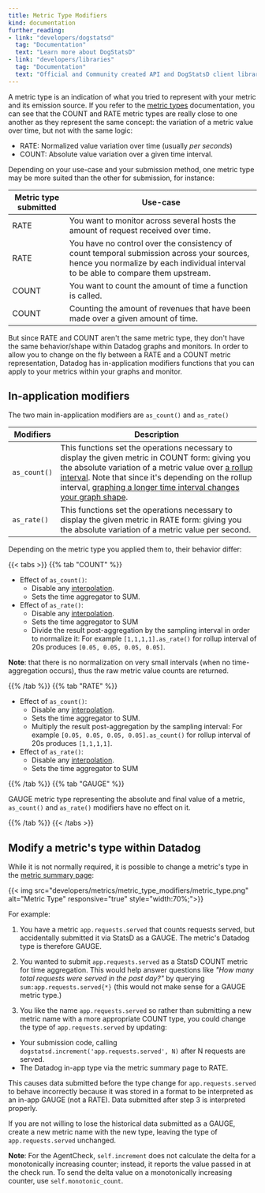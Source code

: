```yaml
---
title: Metric Type Modifiers
kind: documentation
further_reading:
- link: "developers/dogstatsd"
  tag: "Documentation"
  text: "Learn more about DogStatsD"
- link: "developers/libraries"
  tag: "Documentation"
  text: "Official and Community created API and DogStatsD client libraries"
---
```


A metric type is an indication of what you tried to represent with your metric and its emission source. If you refer to the [metric types][1] documentation, you can see that the COUNT and RATE metric types are really close to one another as they represent the same concept: the variation of a metric value over time, but not with the same logic:

* RATE: Normalized value variation over time (usually _per seconds_)
* COUNT: Absolute value variation over a given time interval.

Depending on your use-case and your submission method, one metric type may be more suited than the other for submission, for instance:

| Metric type submitted | Use-case                                                                                                                                                                        |
| ------------          | ----------                                                                                                                                                                      |
| RATE                  | You want to monitor across several hosts the amount of request received over time.                                                                                              |
| RATE                  | You have no control over the consistency of count temporal submission across your sources, hence you normalize by each individual interval to be able to compare them upstream. |
| COUNT                 | You want to count the amount of time a function is called.                                                                                                                      |
| COUNT                 | Counting the amount of revenues that have been made over a given amount of time.                                                                                                |

But since RATE and COUNT aren't the same metric type, they don't have the same behavior/shape within Datadog graphs and monitors. In order to allow you to change on the fly between a RATE and a COUNT metric representation, Datadog has in-application modifiers functions that you can apply to your metrics within your graphs and monitor.

## In-application modifiers

The two main in-application modifiers are `as_count()` and `as_rate()`

| Modifiers    | Description                                                                                                                                                                                                                                                                                   |
| -------      | -------                                                                                                                                                                                                                                                                                       |
| `as_count()` | This functions set the operations necessary to display the given metric in COUNT form: giving you the absolute variation of a metric value over [a rollup interval][2]. Note that since it's depending on the rollup interval, [graphing a longer time interval changes your graph shape][3]. |
| `as_rate()`  | This functions set the operations necessary to display the given metric in RATE form: giving you the absolute variation of a metric value per second.                                                                                                                                         |

Depending on the metric type you applied them to, their behavior differ:

{{< tabs >}}
{{% tab "COUNT" %}}

* Effect of `as_count()`:
  * Disable any [interpolation][1].
  * Sets the time aggregator to SUM.
* Effect of `as_rate()`:
  * Disable any [interpolation][1].
  * Sets the time aggregator to SUM
  * Divide the result post-aggregation by the sampling interval in order to normalize it: For example `[1,1,1,1].as_rate()` for rollup interval of 20s produces `[0.05, 0.05, 0.05, 0.05]`.

**Note**: that there is no normalization on very small intervals (when no time-aggregation occurs), thus the raw metric value counts are returned.

[1]: /graphing/faq/interpolation-the-fill-modifier-explained
{{% /tab %}}
{{% tab "RATE" %}}

* Effect of `as_count()`:
  * Disable any [interpolation][1].
  * Sets the time aggregator to SUM.
  * Multiply the result post-aggregation by the sampling interval: For example `[0.05, 0.05, 0.05, 0.05].as_count()` for rollup interval of 20s produces `[1,1,1,1]`.
* Effect of `as_rate()`:
  * Disable any [interpolation][1].
  * Sets the time aggregator to SUM

[1]: /graphing/faq/interpolation-the-fill-modifier-explained
{{% /tab %}}
{{% tab "GAUGE" %}}

GAUGE metric type representing the absolute and final value of a metric, `as_count()` and `as_rate()` modifiers have no effect on it.

{{% /tab %}}
{{< /tabs >}}

## Modify a metric's type within Datadog

While it is not normally required, it is possible to change a metric's type in the [metric summary page][4]:

{{< img src="developers/metrics/metric_type_modifiers/metric_type.png" alt="Metric Type" responsive="true" style="width:70%;">}}

For example:

1. You have a metric `app.requests.served` that counts requests served, but accidentally submitted it via StatsD as a GAUGE. The metric's Datadog type is therefore GAUGE.

2. You wanted to submit `app.requests.served` as a StatsD COUNT metric for time aggregation. This would help answer questions like _"How many total requests were served in the past day?"_ by querying `sum:app.requests.served{*}` (this would not make sense for a GAUGE metric type.)

3. You like the name `app.requests.served` so rather than submitting a new metric name with a more appropriate COUNT type, you could change the type of `app.requests.served` by updating:
  * Your submission code, calling `dogstatsd.increment('app.requests.served', N)` after N requests are served.
  * The Datadog in-app type via the metric summary page to RATE.

This causes data submitted before the type change for `app.requests.served` to behave incorrectly because it was stored in a format to be interpreted as an in-app GAUGE (not a RATE). Data submitted after step 3 is interpreted properly.

If you are not willing to lose the historical data submitted as a GAUGE, create a new metric name with the new type, leaving the type of `app.requests.served` unchanged.

**Note**: For the AgentCheck, `self.increment` does not calculate the delta for a monotonically increasing counter; instead, it reports the value passed in at the check run. To send the delta value on a monotonically increasing counter, use `self.monotonic_count`.

[1]: /developers/metrics/metrics_type
[2]: /graphing/metrics/introduction/#time-aggregation
[3]: /graphing/faq/why-does-zooming-out-a-timeframe-also-smooth-out-my-graphs
[4]: https://app.datadoghq.com/metric/summary
